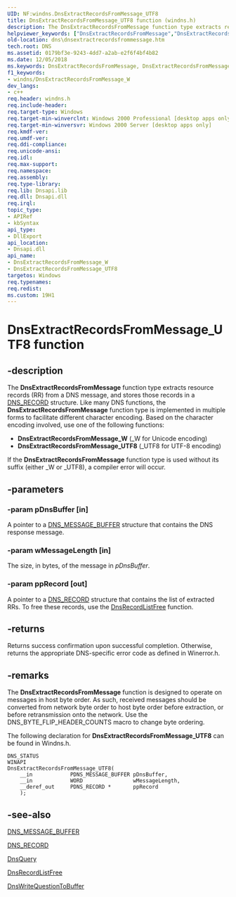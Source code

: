 ```yaml
---
UID: NF:windns.DnsExtractRecordsFromMessage_UTF8
title: DnsExtractRecordsFromMessage_UTF8 function (windns.h)
description: The DnsExtractRecordsFromMessage function type extracts resource records (RR) from a DNS message, and stores those records in a DNS_RECORD structure.helpviewer_keywords: ["DnsExtractRecordsFromMessage","DnsExtractRecordsFromMessage_UTF8","DnsExtractRecordsFromMessage_W","DnsExtractRecordsFromMessage_W function [DNS]","_dns_dnsextractrecordsfrommessage","dns.dnsextractrecordsfrommessage","windns/DnsExtractRecordsFromMessage_UTF8","windns/DnsExtractRecordsFromMessage_W"]
old-location: dns\dnsextractrecordsfrommessage.htm
tech.root: DNS
ms.assetid: 0179bf3e-9243-4dd7-a2ab-e2f6f4bf4b82
ms.date: 12/05/2018
ms.keywords: DnsExtractRecordsFromMessage, DnsExtractRecordsFromMessage_UTF8, DnsExtractRecordsFromMessage_W, DnsExtractRecordsFromMessage_W function [DNS], _dns_dnsextractrecordsfrommessage, dns.dnsextractrecordsfrommessage, windns/DnsExtractRecordsFromMessage_UTF8, windns/DnsExtractRecordsFromMessage_W
f1_keywords:
- windns/DnsExtractRecordsFromMessage_W
dev_langs:
- c++
req.header: windns.h
req.include-header: 
req.target-type: Windows
req.target-min-winverclnt: Windows 2000 Professional [desktop apps only]
req.target-min-winversvr: Windows 2000 Server [desktop apps only]
req.kmdf-ver: 
req.umdf-ver: 
req.ddi-compliance: 
req.unicode-ansi: 
req.idl: 
req.max-support: 
req.namespace: 
req.assembly: 
req.type-library: 
req.lib: Dnsapi.lib
req.dll: Dnsapi.dll
req.irql: 
topic_type:
- APIRef
- kbSyntax
api_type:
- DllExport
api_location:
- Dnsapi.dll
api_name:
- DnsExtractRecordsFromMessage_W
- DnsExtractRecordsFromMessage_UTF8
targetos: Windows
req.typenames: 
req.redist: 
ms.custom: 19H1
---
```


# DnsExtractRecordsFromMessage_UTF8 function


## -description


The 
<b>DnsExtractRecordsFromMessage</b> function type extracts resource records (RR) from a DNS message, and stores those records in a 
<a href="https://docs.microsoft.com/windows/win32/api/windns/ns-windns-dns_recorda">DNS_RECORD</a> structure. Like many DNS functions, the 
<b>DnsExtractRecordsFromMessage</b> function type is implemented in multiple forms to facilitate different character encoding. Based on the character encoding involved, use one of the following functions:
<ul>
<li>
<b>DnsExtractRecordsFromMessage_W</b> (_W for Unicode encoding)

</li>
<li>
<b>DnsExtractRecordsFromMessage_UTF8</b> (_UTF8 for UTF-8 encoding)

</li>
</ul>If the 
<b>DnsExtractRecordsFromMessage</b> function type is used without its suffix (either _W or _UTF8), a compiler error will occur.


## -parameters




### -param pDnsBuffer [in]

A pointer to a <a href="https://docs.microsoft.com/windows/desktop/api/windns/ns-windns-dns_message_buffer">DNS_MESSAGE_BUFFER</a> structure that contains the DNS response message.


### -param wMessageLength [in]

The size, in bytes, of the message in 
<i>pDnsBuffer</i>.


### -param ppRecord [out]

A pointer to a <a href="https://docs.microsoft.com/windows/win32/api/windns/ns-windns-dns_recorda">DNS_RECORD</a> structure that contains the list of extracted RRs. To free these records, use the 
<a href="https://docs.microsoft.com/windows/desktop/api/windns/nf-windns-dnsrecordlistfree">DnsRecordListFree</a> function.


## -returns



Returns success confirmation upon successful completion. Otherwise, returns the appropriate DNS-specific error code as defined in Winerror.h.




## -remarks



The <b>DnsExtractRecordsFromMessage</b> function is designed to operate on messages in host byte order. As such, received messages should be converted from network byte order to host byte order before extraction, or before retransmission onto the network. Use the DNS_BYTE_FLIP_HEADER_COUNTS macro to change  byte ordering.

The following declaration for <b>DnsExtractRecordsFromMessage_UTF8</b> can be found in Windns.h.

<pre class="syntax" xml:space="preserve"><code>DNS_STATUS
WINAPI
DnsExtractRecordsFromMessage_UTF8(
    __in            PDNS_MESSAGE_BUFFER pDnsBuffer,
    __in            WORD                wMessageLength,
    __deref_out     PDNS_RECORD *       ppRecord
    );
</code></pre>



## -see-also




<a href="https://docs.microsoft.com/windows/desktop/api/windns/ns-windns-dns_message_buffer">DNS_MESSAGE_BUFFER</a>



<a href="https://docs.microsoft.com/windows/win32/api/windns/ns-windns-dns_recorda">DNS_RECORD</a>



<a href="https://docs.microsoft.com/windows/desktop/api/windns/nf-windns-dnsquery_a">DnsQuery</a>



<a href="https://docs.microsoft.com/windows/desktop/api/windns/nf-windns-dnsrecordlistfree">DnsRecordListFree</a>



<a href="https://docs.microsoft.com/windows/desktop/api/windns/nf-windns-dnswritequestiontobuffer_utf8">DnsWriteQuestionToBuffer</a>
 

 

